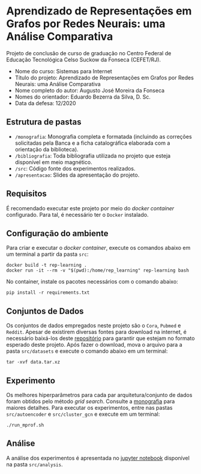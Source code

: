 # Aprendizado de Representações em Grafos por Redes Neurais: uma Análise Comparativa
Projeto de conclusão de curso de graduação no Centro Federal de Educação Tecnológica Celso Suckow da Fonseca (CEFET/RJ).

- Nome do curso: Sistemas para Internet
- Título do projeto: Aprendizado de Representações em Grafos por Redes Neurais: uma Análise Comparativa
- Nome completo do autor: Augusto José Moreira da Fonseca
- Nomes do orientador: Eduardo Bezerra da Silva, D. Sc.
- Data da defesa: 12/2020

## Estrutura de pastas
* `/monografia`: Monografia completa e formatada (incluindo as correções solicitadas pela Banca e a ficha catalográfica elaborada com a orientação da biblioteca).
* `/bibliografia`: Toda bibliografia utilizada no projeto que esteja disponível em meio magnético.
* `/src`: Código fonte dos experimentos realizados.
* `/apresentacao`: Slides da apresentação do projeto.

## Requisitos
É recomendado executar este projeto por meio do _docker container_ configurado. Para tal, é necessário ter o `Docker` instalado.


## Configuração do ambiente
Para criar e executar o _docker container_, execute os comandos abaixo em um terminal a partir da pasta `src`:

```
docker build -t rep-learning .
docker run -it --rm -v "$(pwd):/home/rep_learning" rep-learning bash
```

No container, instale os pacotes necessários com o comando abaixo:

```
pip install -r requirements.txt
```

## Conjuntos de Dados
Os conjuntos de dados empregados neste projeto são o `Cora`, `Pubmed` e `Reddit`. Apesar de existirem diversas fontes para download na internet, é necessário baixá-los deste [repositório](https://drive.google.com/file/d/1nYj0dzFYVvfsaXi294W476L_ptr92dHS/view?usp=sharing) para garantir que estejam no formato esperado deste projeto. Após fazer o download, mova o arquivo para a pasta `src/datasets` e execute o comando abaixo em um terminal:

```
tar -xvf data.tar.xz
```

## Experimento
Os melhores hiperparâmetros para cada par arquitetura/conjunto de dados foram obtidos pelo método _grid search_. Consulte a [monografia](monografia/monografia.pdf) para maiores detalhes. Para executar os experimentos, entre nas pastas `src/autoencoder` e `src/cluster_gcn` e execute em um terminal:

```
./run_mprof.sh
```

## Análise
A análise dos experimentos é apresentada no [jupyter notebook](src/analysis/analysis.ipynb) disponível na pasta `src/analysis`.
